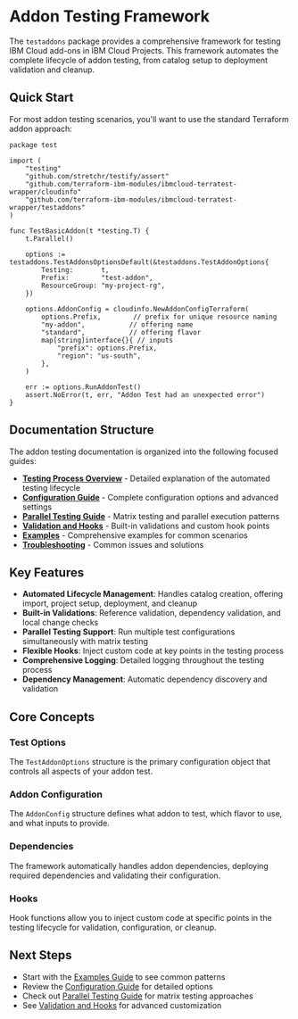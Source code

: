 # Addon Testing Framework

The `testaddons` package provides a comprehensive framework for testing IBM Cloud add-ons in IBM Cloud Projects. This framework automates the complete lifecycle of addon testing, from catalog setup to deployment validation and cleanup.

## Quick Start

For most addon testing scenarios, you'll want to use the standard Terraform addon approach:

```golang
package test

import (
    "testing"
    "github.com/stretchr/testify/assert"
    "github.com/terraform-ibm-modules/ibmcloud-terratest-wrapper/cloudinfo"
    "github.com/terraform-ibm-modules/ibmcloud-terratest-wrapper/testaddons"
)

func TestBasicAddon(t *testing.T) {
    t.Parallel()

    options := testaddons.TestAddonsOptionsDefault(&testaddons.TestAddonOptions{
        Testing:       t,
        Prefix:        "test-addon",
        ResourceGroup: "my-project-rg",
    })

    options.AddonConfig = cloudinfo.NewAddonConfigTerraform(
        options.Prefix,        // prefix for unique resource naming
        "my-addon",           // offering name
        "standard",           // offering flavor
        map[string]interface{}{ // inputs
            "prefix": options.Prefix,
            "region": "us-south",
        },
    )

    err := options.RunAddonTest()
    assert.NoError(t, err, "Addon Test had an unexpected error")
}
```

## Documentation Structure

The addon testing documentation is organized into the following focused guides:

- **[Testing Process Overview](testing-process.md)** - Detailed explanation of the automated testing lifecycle
- **[Configuration Guide](configuration.md)** - Complete configuration options and advanced settings
- **[Parallel Testing Guide](parallel-testing.md)** - Matrix testing and parallel execution patterns
- **[Validation and Hooks](validation-hooks.md)** - Built-in validations and custom hook points
- **[Examples](examples.md)** - Comprehensive examples for common scenarios
- **[Troubleshooting](troubleshooting.md)** - Common issues and solutions

## Key Features

- **Automated Lifecycle Management**: Handles catalog creation, offering import, project setup, deployment, and cleanup
- **Built-in Validations**: Reference validation, dependency validation, and local change checks
- **Parallel Testing Support**: Run multiple test configurations simultaneously with matrix testing
- **Flexible Hooks**: Inject custom code at key points in the testing process
- **Comprehensive Logging**: Detailed logging throughout the testing process
- **Dependency Management**: Automatic dependency discovery and validation

## Core Concepts

### Test Options

The `TestAddonOptions` structure is the primary configuration object that controls all aspects of your addon test.

### Addon Configuration

The `AddonConfig` structure defines what addon to test, which flavor to use, and what inputs to provide.

### Dependencies

The framework automatically handles addon dependencies, deploying required dependencies and validating their configuration.

### Hooks

Hook functions allow you to inject custom code at specific points in the testing lifecycle for validation, configuration, or cleanup.

## Next Steps

- Start with the [Examples Guide](examples.md) to see common patterns
- Review the [Configuration Guide](configuration.md) for detailed options
- Check out [Parallel Testing Guide](parallel-testing.md) for matrix testing approaches
- See [Validation and Hooks](validation-hooks.md) for advanced customization
